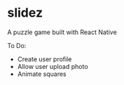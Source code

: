 # slidez
A puzzle game built with React Native

To Do:
- Create user profile
- Allow user upload photo
- Animate squares

